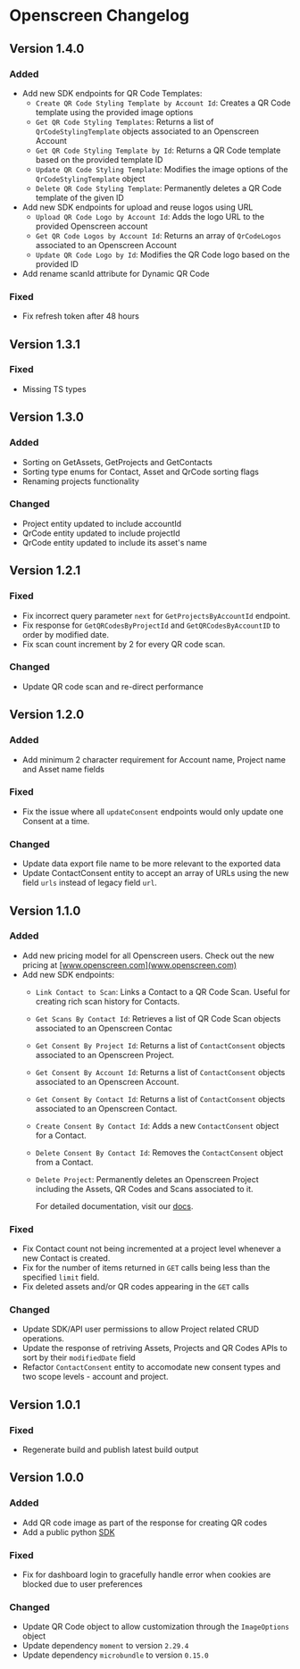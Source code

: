 # Openscreen Changelog

## Version 1.4.0
### Added
- Add new SDK endpoints for QR Code Templates:
  - `Create QR Code Styling Template by Account Id`: Creates a QR Code template using the provided image options
  - `Get QR Code Styling Templates`: Returns a list of `QrCodeStylingTemplate` objects associated to an Openscreen Account
  - `Get QR Code Styling Template by Id`: Returns a QR Code template based on the provided template ID
  - `Update QR Code Styling Template`: Modifies the image options of the `QrCodeStylingTemplate` object
  - `Delete QR Code Styling Template`: Permanently deletes a QR Code template of the given ID
- Add new SDK endpoints for upload and reuse logos using URL
  - `Upload QR Code Logo by Account Id`: Adds the logo URL to the provided Openscreen account
  - `Get QR Code Logos by Account Id`: Returns an array of `QrCodeLogos` associated to an Openscreen Account
  - `Update QR Code Logo by Id`: Modifies the QR Code logo based on the provided ID
- Add rename scanId attribute for Dynamic QR Code

### Fixed
- Fix refresh token after 48 hours

## Version 1.3.1
### Fixed
- Missing TS types

## Version 1.3.0
### Added
- Sorting on GetAssets, GetProjects and GetContacts
- Sorting type enums for Contact, Asset and QrCode sorting flags
- Renaming projects functionality

### Changed
- Project entity updated to include accountId
- QrCode entity updated to include projectId
- QrCode entity updated to include its asset's name

## Version 1.2.1
### Fixed
- Fix incorrect query parameter `next` for `GetProjectsByAccountId` endpoint.
- Fix response for `GetQRCodesByProjectId` and `GetQRCodesByAccountID` to order by modified date.
- Fix scan count increment by 2 for every QR code scan.

### Changed
- Update QR code scan and re-direct performance

## Version 1.2.0
### Added
- Add minimum 2 character requirement for Account name, Project name and Asset name fields

### Fixed
- Fix the issue where all `updateConsent` endpoints would only update one Consent at a time.

### Changed
- Update data export file name to be more relevant to the exported data
- Update ContactConsent entity to accept an array of URLs using the new field `urls` instead of legacy field `url`.

## Version 1.1.0
### Added
- Add new pricing model for all Openscreen users. Check out the new pricing at [www.openscreen.com](www.openscreen.com)
- Add new SDK endpoints:
  - `Link Contact to Scan`: Links a Contact to a QR Code Scan. Useful for creating rich scan history for Contacts.
  - `Get Scans By Contact Id`: Retrieves a list of QR Code Scan objects associated to an Openscreen Contac
  - `Get Consent By Project Id`: Returns a list of `ContactConsent` objects associated to an Openscreen Project.
  - `Get Consent By Account Id`: Returns a list of `ContactConsent` objects associated to an Openscreen Account.
  - `Get Consent By Contact Id`: Returns a list of `ContactConsent` objects associated to an Openscreen Contact.
  - `Create Consent By Contact Id`: Adds a new `ContactConsent` object for a Contact.
  - `Delete Consent By Contact Id`: Removes the `ContactConsent` object from a Contact.
  - `Delete Project`: Permanently deletes an Openscreen Project including the Assets, QR Codes and Scans associated to it.

    For detailed documentation, visit our [docs](docs.openscreen.com).

### Fixed
- Fix Contact count not being incremented at a project level whenever a new Contact is created.
- Fix for the number of items returned in `GET` calls being less than the specified `limit` field.
- Fix deleted assets and/or QR codes appearing in the `GET` calls

### Changed
- Update SDK/API user permissions to allow Project related CRUD operations.
- Update the response of retriving Assets, Projects and QR Codes APIs to sort by their `modifiedDate` field
- Refactor `ContactConsent` entity to accomodate new consent types and two scope levels - account and project.

## Version 1.0.1
### Fixed
- Regenerate build and publish latest build output

## Version 1.0.0
### Added
- Add QR code image as part of the response for creating QR codes
- Add a public python [SDK](https://pypi.org/project/openscreen/)

### Fixed
- Fix for dashboard login to gracefully handle error when cookies are blocked due to user preferences

### Changed
- Update QR Code object to allow customization through the `ImageOptions` object
- Update dependency `moment` to version `2.29.4`
- Update dependency `microbundle` to version `0.15.0`
